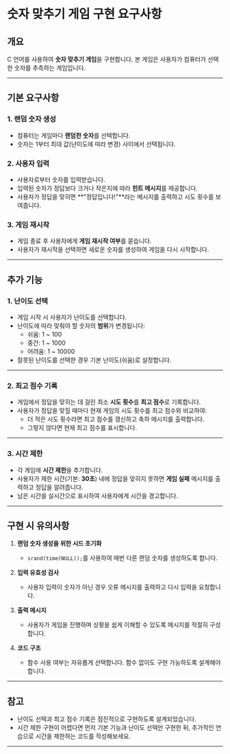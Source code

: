 # 숫자 맞추기 게임 구현 요구사항

## 개요

C 언어를 사용하여 **숫자 맞추기 게임**을 구현합니다. 본 게임은 사용자가 컴퓨터가 선택한 숫자를 추측하는 게임입니다.

---

## 기본 요구사항

### 1. 랜덤 숫자 생성

- 컴퓨터는 게임마다 **랜덤한 숫자**를 선택합니다.
- 숫자는 1부터 최대 값(난이도에 따라 변경) 사이에서 선택됩니다.

### 2. 사용자 입력

- 사용자로부터 숫자를 입력받습니다.
- 입력된 숫자가 정답보다 크거나 작은지에 따라 **힌트 메시지**를 제공합니다.
- 사용자가 정답을 맞히면 **"정답입니다!"**라는 메시지를 출력하고 시도 횟수를 보여줍니다.

### 3. 게임 재시작

- 게임 종료 후 사용자에게 **게임 재시작 여부**를 묻습니다.
- 사용자가 재시작을 선택하면 새로운 숫자를 생성하여 게임을 다시 시작합니다.

---

## 추가 기능

### 1. 난이도 선택

- 게임 시작 시 사용자가 난이도를 선택합니다.
- 난이도에 따라 맞춰야 할 숫자의 **범위**가 변경됩니다:
  - 쉬움: 1 ~ 100
  - 중간: 1 ~ 1000
  - 어려움: 1 ~ 10000
- 잘못된 난이도를 선택한 경우 기본 난이도(쉬움)로 설정합니다.

---

### 2. 최고 점수 기록

- 게임에서 정답을 맞히는 데 걸린 최소 **시도 횟수**를 **최고 점수**로 기록합니다.
- 사용자가 정답을 맞힐 때마다 현재 게임의 시도 횟수를 최고 점수와 비교하여:
  - 더 적은 시도 횟수라면 최고 점수를 갱신하고 축하 메시지를 출력합니다.
  - 그렇지 않다면 현재 최고 점수를 표시합니다.

---

### 3. 시간 제한

- 각 게임에 **시간 제한**을 추가합니다.
- 사용자가 제한 시간(기본: **30초**) 내에 정답을 맞히지 못하면 **게임 실패** 메시지를 출력하고 정답을 알려줍니다.
- 남은 시간을 실시간으로 표시하여 사용자에게 시간을 경고합니다.

---

## 구현 시 유의사항

1. **랜덤 숫자 생성을 위한 시드 초기화**

   - `srand(time(NULL));`를 사용하여 매번 다른 랜덤 숫자를 생성하도록 합니다.

2. **입력 유효성 검사**

   - 사용자 입력이 숫자가 아닌 경우 오류 메시지를 출력하고 다시 입력을 요청합니다.

3. **출력 메시지**

   - 사용자가 게임을 진행하며 상황을 쉽게 이해할 수 있도록 메시지를 적절히 구성합니다.

4. **코드 구조**
   - 함수 사용 여부는 자유롭게 선택합니다. 함수 없이도 구현 가능하도록 설계해야 합니다.

---

## 참고

- 난이도 선택과 최고 점수 기록은 점진적으로 구현하도록 설계되었습니다.
- 시간 제한 구현이 어렵다면 먼저 기본 기능과 난이도 선택만 구현한 뒤, 추가적인 연습으로 시간을 제한하는 코드를 작성해보세요.

---
